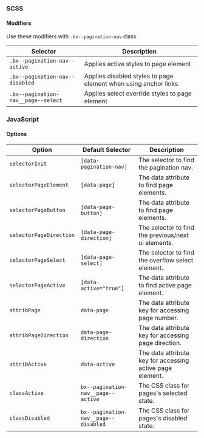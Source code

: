 ### SCSS

#### Modifiers

Use these modifiers with `.bx--pagination-nav` class.

| Selector                            | Description                                                     |
| ----------------------------------- | --------------------------------------------------------------- |
| `.bx--pagination-nav--active`       | Applies active styles to page element                           |
| `.bx--pagination-nav--disabled`     | Applies disabled styles to page element when using anchor links |
| `.bx--pagination-nav__page--select` | Applies select override styles to page element                  |

### JavaScript

#### Options

| Option                  | Default Selector                     | Description                                               |
| ----------------------- | ------------------------------------ | --------------------------------------------------------- |
| `selectorInit`          | `[data-pagination-nav]`              | The selector to find the pagination nav.                  |
| `selectorPageElement`   | `[data-page]`                        | The data attribute to find page elements.                 |
| `selectorPageButton`    | `[data-page-button]`                 | The data attribute to find page elements.                 |
| `selectorPageDirection` | `[data-page-direction]`              | The selector to find the previous/next ui elements.       |
| `selectorPageSelect`    | `[data-page-select]`                 | The selector to find the overflow select element.         |
| `selectorPageActive`    | `[data-active="true"]`               | The data attribute to find active page element.           |
| `attribPage`            | `data-page`                          | The data attribute key for accessing page number.         |
| `attribPageDirection`   | `data-page-direction`                | The data attribute key for accessing page direction.      |
| `attribActive`          | `data-active`                        | The data attribute key for accessing active page element. |
| `classActive`           | `bx--pagination-nav__page--active`   | The CSS class for pages's selected state.                 |
| `classDisabled`         | `bx--pagination-nav__page--disabled` | The CSS class for pages's disabled state.                 |
